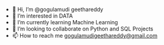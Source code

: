 - 👋 Hi, I’m @gogulamudi geethareddy
- 👀 I’m interested in DATA
- 🌱 I’m currently learning Machine Learning
- 💞️ I’m looking to collaborate on Python and SQL Projects
- 📫 How to reach me gogulamudigeethareddy@gmail.com

<!---
gogulamudigeethareddy/gogulamudigeethareddy is a ✨ special ✨ repository because its `README.md` (this file) appears on your GitHub profile.
You can click the Preview link to take a look at your changes.
--->
